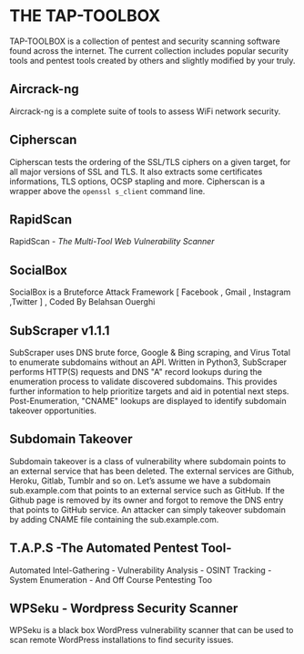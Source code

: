 # THE TAP-TOOLBOX
 TAP-TOOLBOX is a collection of pentest and security scanning software
 found across the internet. The current collection includes
 popular security tools and pentest tools created by others and slightly modified by your truly.

## Aircrack-ng
Aircrack-ng is a complete suite of tools to assess WiFi network security.

## Cipherscan
Cipherscan tests the ordering of the SSL/TLS ciphers on a given target, for all major versions of SSL and TLS. It also extracts some certificates informations, TLS options, OCSP stapling and more. Cipherscan is a wrapper above the `openssl s_client` command line.

## RapidScan
RapidScan -  _The Multi-Tool Web Vulnerability Scanner_

## SocialBox
SocialBox is a Bruteforce Attack Framework [ Facebook , Gmail , Instagram ,Twitter ] , Coded By Belahsan Ouerghi

## SubScraper v1.1.1
SubScraper uses DNS brute force, Google & Bing scraping, and Virus Total to enumerate subdomains without an API. Written in Python3, SubScraper performs HTTP(S) requests and DNS "A" record lookups during the enumeration process to validate discovered subdomains. This provides further information to help prioritize targets and aid in potential next steps. Post-Enumeration, "CNAME" lookups are displayed to identify subdomain takeover opportunities.

## Subdomain Takeover
Subdomain takeover is a class of vulnerability where subdomain points to an external service that has been deleted. The external services are Github, Heroku, Gitlab, Tumblr and so on. Let’s assume we have a subdomain sub.example.com that points to an external service such as GitHub. If the Github page is removed by its owner and forgot to remove the DNS entry that points to GitHub service. An attacker can simply takeover subdomain by adding CNAME file containing the sub.example.com.

## T.A.P.S -The Automated Pentest Tool-
Automated Intel-Gathering - Vulnerability Analysis - OSINT
Tracking - System Enumeration - And Off Course Pentesting Too

## WPSeku - Wordpress Security Scanner
WPSeku is a black box WordPress vulnerability scanner that can be used to scan remote WordPress installations to find security issues.
